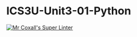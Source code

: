 # ICS3U-Unit3-01-Python

[![Mr Coxall's Super Linter](https://github.com/CristianoSellitto/ICS3U-Unit3-01-Python/workflows/Mr%20Coxall's%20Super%20Linter/badge.svg)](https://github.com/CristianoSellitto/ICS3U-Unit3-01-Python/actions/)
